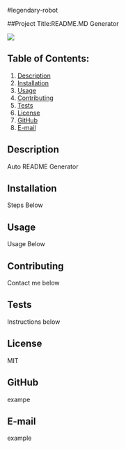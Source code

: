 
  
  #legendary-robot

  ##Project Title:README.MD Generator

  <a href="https://opensource.org/licenses/MIT"><img src="https://img.shields.io/badge/License-MIT-yellow.svg" /></a>

  ## Table of Contents:
  1. [Description](#description) 
  2. [Installation](#Installation)
  3. [Usage](#Usage)  
  4. [Contributing](#Contributing)
  5. [Tests](#Tests)
  6. [License](#License)
  7. [GitHub](#GitHub)
  8. [E-mail](#E-mail)

  ## Description
  Auto README Generator 

  ## Installation
  Steps Below

  ## Usage
  Usage Below

  ## Contributing
  Contact me below

  ## Tests
  Instructions below

  ## License
  MIT
  
  ## GitHub
  exampe
  
  ## E-mail
  example